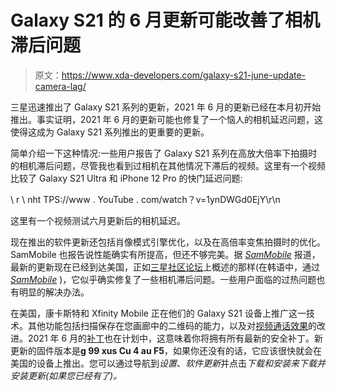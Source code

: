 # Galaxy S21 的 6 月更新可能改善了相机滞后问题

> 原文：<https://www.xda-developers.com/galaxy-s21-june-update-camera-lag/>

三星迅速推出了 Galaxy S21 系列的更新，2021 年 6 月的更新已经在本月初开始推出。事实证明，2021 年 6 月的更新可能也修复了一个恼人的相机延迟问题，这使得这成为 Galaxy S21 系列推出的更重要的更新。

简单介绍一下这种情况:一些用户报告了 Galaxy S21 系列在高放大倍率下拍摄时的相机滞后问题，尽管我也看到过相机在其他情况下滞后的视频。这里有一个视频比较了 Galaxy S21 Ultra 和 iPhone 12 Pro 的快门延迟问题:

\ r \ nht TPS://www . YouTube . com/watch？v=1ynDWGd0EjY\r\n

这里有一个视频测试六月更新后的相机延迟。

现在推出的软件更新还包括肖像模式引擎优化，以及在高倍率变焦拍摄时的优化。SamMobile 也报告说性能确实有所提高，但还不够完美。据 [*SamMobile*](https://www.sammobile.com/news/galaxy-s21-important-software-update-reaches-usa/) 报道，最新的更新现在已经到达美国，正如[三星社区论坛](https://r1.community.samsung.com/t5/%EA%B0%A4%EB%9F%AD%EC%8B%9C-s/galaxy-s21-%EC%B9%B4%EB%A9%94%EB%9D%BC-%EC%97%85%EB%8D%B0%EC%9D%B4%ED%8A%B8-%EB%82%B4%EC%9A%A9/td-p/11178263)上概述的那样(在韩语中，通过 [*SamMobile*](https://www.sammobile.com/news/samsung-galaxy-s21-camera-improvement-june-2021-software-update/) )，它似乎确实修复了一些相机滞后问题。一些用户面临的过热问题也有明显的解决办法。

在美国，康卡斯特和 Xfinity Mobile 正在他们的 Galaxy S21 设备上推广这一技术。其他功能包括扫描保存在您画廊中的二维码的能力，以及对[视频通话效果](https://www.xda-developers.com/samsung-galaxy-a52-series-galaxy-s21s-video-call-effects-may-2021-patches/)的改进。2021 年 6 月的[补丁](https://www.xda-developers.com/june-2021-android-security-update/)也在计划中，这意味着你将拥有所有最新的安全补丁。新更新的固件版本是**g 99 xus Cu 4 au F5**，如果你还没有的话，它应该很快就会在美国的设备上推出。您可以通过导航到*设置*、*软件更新*并点击*下载和安装来下载并安装更新(如果您已经有了)。*